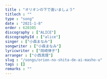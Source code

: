 ```yaml
---
title : "オリオンの下で逢いましょう"
titlech : ""
type : "song"
date : "2021-1-8"
order : 620305
discography : ["ALICE"]
discographyId : ["alice"]
singer : ["小森まなみ"]
songwriter : ["小森まなみ"]
lyricwriter : ["岡崎律子"]
arranger : ["小西真理"]
slug : "/songs/orion-no-shita-de-ai-masho-u"
tags : []
remarks : ""
---
```


